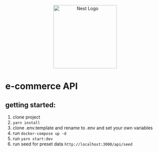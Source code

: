 <p align="center">
  <a href="http://nestjs.com/" target="blank"><img src="https://nestjs.com/img/logo-small.svg" width="200" alt="Nest Logo" /></a>
</p>

# e-commerce API

## getting started:

1. clone project
2. `yarn install`
3. clone .env.template and rename to .env and set your own variables
4. run `docker-compose up -d`
5. run `yarn start:dev`
6. run seed for preset data `http://localhost:3000/api/seed`
